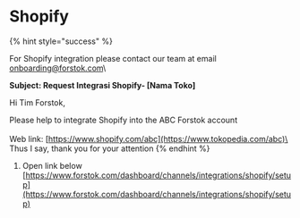 # Shopify

{% hint style="success" %}


For Shopify integration please contact our team at email onboarding@forstok.com\


**Subject: Request Integrasi Shopify- \[Nama Toko]**&#x20;

Hi Tim Forstok,

Please help to integrate Shopify into the ABC Forstok account\
\
Web link: [https://www.shopify.com/abc](https://www.tokopedia.com/abc)\
\
Thus I say, thank you for your attention
{% endhint %}



1. Open link below\
   [https://www.forstok.com/dashboard/channels/integrations/shopify/setup](https://www.forstok.com/dashboard/channels/integrations/shopify/setup)
